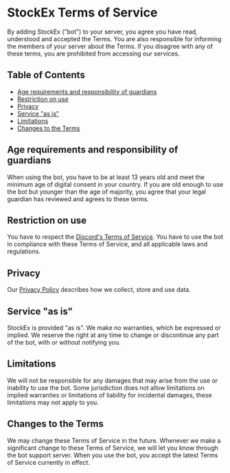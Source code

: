 # StockEx Terms of Service

By adding StockEx ("bot") to your server, you agree you have read, understood and accepted the Terms. You are also responsible for informing the members of your server about the Terms.
If you disagree with any of these terms, you are prohibited from accessing our services.


## Table of Contents
- [Age requirements and responsibility of guardians](#age-requirements-and-responsibility-of-guardians)
- [Restriction on use](#restriction-on-use)
- [Privacy](#privacy)
- [Service "as is"](#service-as-is)
- [Limitations](#limitations)
- [Changes to the Terms](#changes-to-the-terms)


## Age requirements and responsibility of guardians

When using the bot, you have to be at least 13 years old and meet the minimum age of digital consent in your country.
If you are old enough to use the bot but younger than the age of majority, you agree that your legal guardian has reviewed and agrees to these terms.


## Restriction on use

You have to respect the [Discord's Terms of Service](https://discord.com/terms). You have to use the bot in compliance with these Terms of Service, and all applicable laws and regulations.


## Privacy

Our [Privacy Policy](privacy.html) describes how we collect, store and use data.


## Service "as is"

StockEx is provided "as is". We make no warranties, which be expressed or implied. We reserve the right at any time to change or discontinue any part of the bot, with or without notifying you.


## Limitations

We will not be responsible for any damages that may arise from the use or inability to use the bot. Some jurisdiction does not allow limitations on implied warranties or limitations of liability for incidental damages, these limitations may not apply to you.


## Changes to the Terms

We may change these Terms of Service in the future. Whenever we make a significant change to these Terms of Service, we will let you know through the bot support server. When you use the bot, you accept the latest Terms of Service currently in effect.